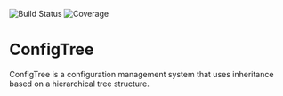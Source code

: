 ![Build Status](https://github.com/drummondj/configtree/actions/workflows/main.yml/badge.svg?subject=build)
![Coverage](https://github.com/drummondj/configtree/coverage.svg)

ConfigTree
==========

ConfigTree is a configuration management system that uses inheritance based on a hierarchical tree structure.

